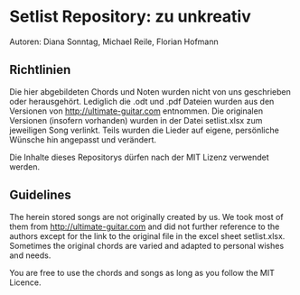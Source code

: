 # Setlist Repository: zu unkreativ
Autoren: Diana Sonntag, Michael Reile, Florian Hofmann

## Richtlinien
Die hier abgebildeten Chords und Noten wurden nicht von uns geschrieben oder herausgehört. Lediglich die .odt und .pdf Dateien wurden aus den Versionen von http://ultimate-guitar.com entnommen. Die originalen Versionen (insofern vorhanden) wurden in der Datei setlist.xlsx zum jeweiligen Song verlinkt. Teils wurden die Lieder auf eigene, persönliche Wünsche hin angepasst und verändert.

Die Inhalte dieses Repositorys dürfen nach der MIT Lizenz verwendet werden.

## Guidelines
The herein stored songs are not originally created by us. We took most of them from http://ultimate-guitar.com and did not further reference to the authors except for the link to the original file in the excel sheet setlist.xlsx. Sometimes the original chords are varied and adapted to personal wishes and needs.

You are free to use the chords and songs as long as you follow the MIT Licence.

